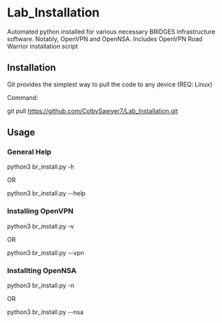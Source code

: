# Lab_Installation
Automated python installed for various necessary BRIDGES infrastructure software. Notably, OpenVPN and OpenNSA. Includes OpenVPN Road Warrior installation script

## Installation
Git provides the simplest way to pull the code to any device (REQ: Linux)

Command:

  git pull https://github.com/ColbySawyer7/Lab_Installation.git
 
## Usage
### General Help

  python3 br_install.py -h
  
OR

  python3 br_install.py --help
  
### Installing OpenVPN
 
  python3 br_install.py -v
  
OR

  python3 br_install.py --vpn
  
### Installting OpenNSA

  python3 br_install.py -n
  
OR

  python3 br_install.py --nsa
  
